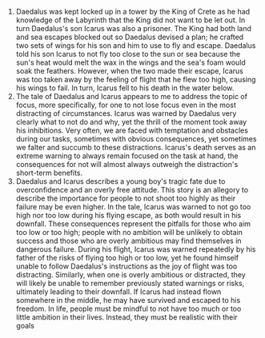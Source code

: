 1. Daedalus was kept locked up in a tower by the King of Crete as he had knowledge of the Labyrinth that the King did not want to be let out. In turn Daedalus's son  Icarus was also a prisoner. The King had both land and sea escapes blocked out so Daedalus devised a plan; he crafted two sets of wings for his son and him to use to fly and escape. Daedalus told his son Icarus to not fly too close to the sun or sea because the sun's heat would melt the wax in the wings and the sea's foam would soak the feathers. However, when the two made their escape, Icarus was too taken away by the feeling of flight that he flew too high, causing his wings to fail. In turn, Icarus fell to his death in the water below.
2. The tale of Daedalus and Icarus appears to me to address the topic of focus, more specifically, for one to not lose focus even in the most distracting of circumstances. Icarus was warned by Daedalus very clearly what to not do and why, yet the thrill of the moment took away his inhibitions. Very often, we are faced with temptation and obstacles during our tasks, sometimes with obvious consequences, yet sometimes we falter and succumb to these distractions. Icarus's death serves as an extreme warning to always remain focused on the task at hand, the consequences for not will almost always outweigh the distraction's short-term benefits.
3. Daedalus and Icarus describes a young boy's tragic fate due to overconfidence and an overly free attitude. This story is an allegory to describe the importance for people to not shoot too highly as their failure may be even higher. In the tale, Icarus was warned to not go too high nor too low during his flying escape, as both would result in his downfall. These consequences represent the pitfalls for those who aim too low or too high; people with no ambition will be unlikely to obtain success and those who are overly ambitious may find themselves in dangerous failure.  During his flight, Icarus was warned repeatedly by his father of the risks of flying too high or too low, yet he found himself unable to follow Daedalus's instructions as the joy of flight was too distracting. Similarly, when one is overly ambitious or distracted, they will likely be unable to remember previously stated warnings or risks, ultimately leading to their downfall. If Icarus had instead flown somewhere in the middle, he may have survived and escaped to his freedom. In life, people must be mindful to not have too much or too little ambition in their lives. Instead, they must be realistic with their goals